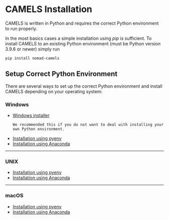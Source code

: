 # CAMELS Installation

CAMELS is written in Python and requires the correct Python environment to run properly.

In the most basics cases a simple installation using _pip_ is sufficient. To install CAMELS to an existing Python environment (must be Python version 3.9.6 or newer) simply run

```bash
pip install nomad-camels
```

## Setup Correct Python Environment

There are several ways to set up the correct Python environment and install CAMELS depending on your operating system:

### Windows

* [Windows installer](installation_installer.md) 
  ```{tip}
  We recommended this if you do not want to deal with installing your own Python environment.
  ```
* [Installation using pyenv](installation_custom_windows.md)
* [Installation using Anaconda](installation_custom_anaconda/installation_custom_anaconda.md)

---

### UNIX

* [Installation using pyenv](installation_custom_unix.md)
* [Installation using Anaconda](installation_custom_anaconda/installation_custom_anaconda.md)

---

### macOS

* [Installation using pyenv](installation_custom_macos.md) 
* [Installation using Anaconda](installation_custom_anaconda/installation_custom_anaconda.md)
